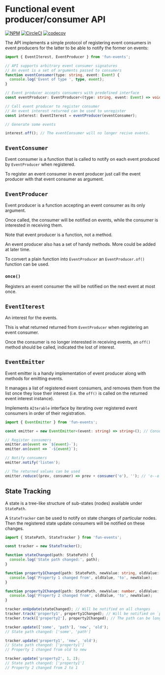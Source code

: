 Functional event producer/consumer API
======================================

[![NPM][npm-image]][npm-url]
[![CircleCI][ci-image]][ci-url]
[![codecov][codecov-image]][codecov-url]

The API implements a simple protocol of registering event consumers in event producers for the latter to be able
to notify the former on events:

```typescript
import { EventIterest, EventProducer } from 'fun-events';

// API supports arbitrary event consumer signatures
// An event is a set of arguments passed to consumers
function eventConsumer(type: string, event: Event) { 
  console.log('Event of type ', type, event);
}

// Event producer accepts consumers with predefined interface 
const eventProducer: EventProducer<(type: string, event: Event) => void>; // Some event producer;

// Call event producer to register consumer
// An event interest returned can be used to unregister
const interest: EventIterest = eventProducer(eventConsumer);

// Generate some events

interest.off(); // The eventConsumer will no longer recive events.
```


[npm-image]: https://img.shields.io/npm/v/fun-events.svg
[npm-url]: https://www.npmjs.com/package/fun-events
[ci-image]:https://circleci.com/gh/surol/fun-events.svg?style=shield
[ci-url]:https://circleci.com/gh/surol/fun-events  
[codecov-image]: https://codecov.io/gh/surol/fun-events/branch/master/graph/badge.svg
[codecov-url]: https://codecov.io/gh/surol/fun-events


`EventConsumer`
---------------

Event consumer is a function that is called to notify on each event produced by `EventProducer` when registered.

To register an event consumer in event producer just call the event producer with that event consumer as argument.


`EventProducer`
---------------

Event producer is a function accepting an event consumer as its only argument.

Once called, the consumer will be notified on events, while the consumer is interested in receiving them.

Note that event producer is a function, not a method.

An event producer also has a set of handy methods. More could be added at later time.

To convert a plain function into `EventProducer` an `EventProducer.of()` function can be used.


### `once()`

Registers an event consumer the will be notified on the next event at most once.


`EventIterest`
--------------

An interest for the events.

This is what returned returned from `EventProducer` when registering an event consumer.

Once the consumer is no longer interested in receiving events, an `off()` method should be called, indicated the
lost of interest.


`EventEmitter`
--------------

Event emitter is a handy implementation of event producer along with methods for emitting events.

It manages a list of registered event consumers, and removes them from the list once they lose their interest
(i.e. the `off()` is called on the returned event interest instance).

Implements `AIterable` interface by iterating over registered event consumers in order of their registration.

```typescript
import { EventEmitter } from 'fun-events';

const emitter = new EventEmitter<(event: string) => string>(); // Consumers may return values

// Register consumers
emitter.on(event => `${event}-`);
emitter.on(event => `-${event}`);

// Notify consumers
emitter.notify('listen');

// The returned values can be used
emitter.reduce((prev, consumer) => prev + consumer('o'), ''); // 'o--o` 
```


State Tracking
--------------

A state is a tree-like structure of sub-states (nodes) available under `StatePath`.

A `StateTracker` can be used to notify on state changes of particular nodes. Then the registered state update consumers
will be notified on these changes.

```typescript
import { StatePath, StateTracker } from 'fun-events';

const tracker = new StateTracker();

function stateChanged(path: StatePath) {
  console.log('State path changed:', path);
}

function property1Changed(path: StatePath, newValue: string, oldValue: string) {
  console.log('Property 1 changed from', oldValue, 'to', newValue);  
}

function property2Changed(path: StatePath, newValue: number, oldValue: number) {
  console.log('Property 2 changed from', oldValue, 'to', newValue);  
}

tracker.onUpdate(stateChanged); // Will be notified on all changes
tracker.track('property1', property1Changed); // Will be notified on `property1` changes
tracker.track(['property2'], property2Changed); // The path can be long

tracker.update(['some', 'path'], 'new', 'old');
// State path changed: ['some', 'path'] 

tracker.update('property1', 'new', 'old');
// State path changed: ['property1']
// Property 1 changed from old to new

tracker.update('property2', 1, 2);
// State path changed: ['property1']
// Property 2 changed from 2 to 1
```
